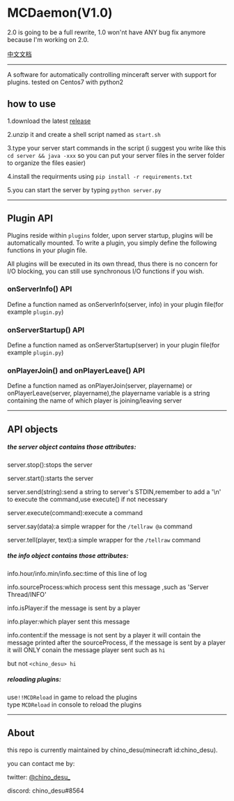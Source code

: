 # MCDaemon(V1.0)
2.0 is going to be a full rewrite, 1.0 won'nt have ANY bug fix anymore because I'm working on 2.0.

[中文文档](https://github.com/kafuuchino-desu/MCDaemon/blob/master/README_cn.md)

----------

A software for automatically controlling minceraft server with support for plugins.
tested on Centos7 with python2

## how to use

1.download the latest [release](https://github.com/kafuuchino-desu/MCDaemon/releases)  

2.unzip it and create a shell script named as `start.sh`   

3.type your server start commands in the script (i suggest you write like this `cd server && java -xxx` so you can put your server files in the server folder to organize the files easier)

4.install the requirments using `pip install -r requirements.txt`

5.you can start the server by typing `python server.py`

------

## Plugin API

Plugins reside within `plugins` folder, upon server startup, plugins will be automatically mounted. To write a plugin, you simply define the following functions in your plugin file.

All plugins will be executed in its own thread, thus there is no concern for I/O blocking, you can still use synchronous I/O functions if you wish.

### onServerInfo() API

Define a function named as onServerInfo(server, info) in your plugin file(for example `plugin.py`)  

### onServerStartup() API

Define a function named as onServerStartup(server) in your plugin file(for example `plugin.py`)  

### onPlayerJoin() and onPlayerLeave() API

Define a function named as onPlayerJoin(server, playername) or onPlayerLeave(server, playername),the playername variable is a string containing the name of which player is joining/leaving server

----------

## API objects

##### the server object contains those attributes:

server.stop():stops the server

server.start():starts the server

server.send(string):send a string to server's STDIN,remember to add a '\n' to execute the command,use execute() if not necessary

server.execute(command):execute a command

server.say(data):a simple wrapper for the `/tellraw @a` command

server.tell(player, text):a simple wrapper for the `/tellraw` command

##### the info object contains those attributes:

info.hour/info.min/info.sec:time of this line of log

info.sourceProcess:which process sent this message ,such as 'Server Thread/INFO'

info.isPlayer:if the message is sent by a player

info.player:which player sent this message

info.content:if the message is not sent by a player it will contain the message printed after the sourceProcess, if the message is sent by a player it will ONLY conain the message player sent such as `hi`

but not `<chino_desu> hi`

##### reloading plugins:

use`!!MCDReload` in game to reload the plugins  
type `MCDReload` in console to reload the plugins  

-----

## About

this repo is currently maintained by chino_desu(minecraft id:chino_desu).

you can contact me by:

twitter: [@chino_desu_](https://twitter.com/chino_desu_)

discord: chino_desu#8564
